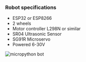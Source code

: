 ### Robot specifications

- ESP32 or ESP8266
- 2 wheels
- Motor controller L298N or similar
- SR04 Ultrasonic Sensor
- SG91R Microservo
- Powered 6-30V

![micropython bot](https://i.imgur.com/XoQcl3v.jpg)
